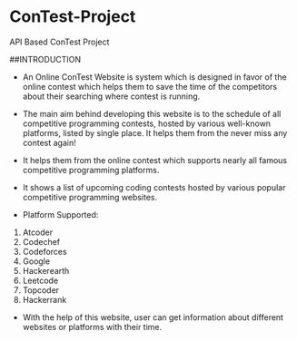 # ConTest-Project
API Based ConTest  Project


##INTRODUCTION

- An Online ConTest Website is system which is designed in favor of the online
contest which helps them to save the time of the competitors about their searching where
contest is running.
- The main aim behind developing this website is to the schedule of all competitive
programming contests, hosted by various well-known platforms, listed by single place. It
helps them from the never miss any contest again!
- It helps them from the online contest which supports nearly all famous competitive
programming platforms.
- It shows a list of upcoming coding contests hosted by various popular competitive
programming websites.

- Platform Supported:
1. Atcoder
2. Codechef
3. Codeforces
4. Google
5. Hackerearth
6. Leetcode
7. Topcoder
8. Hackerrank

- With the help of this website, user can get information about different websites or
platforms with their time.
